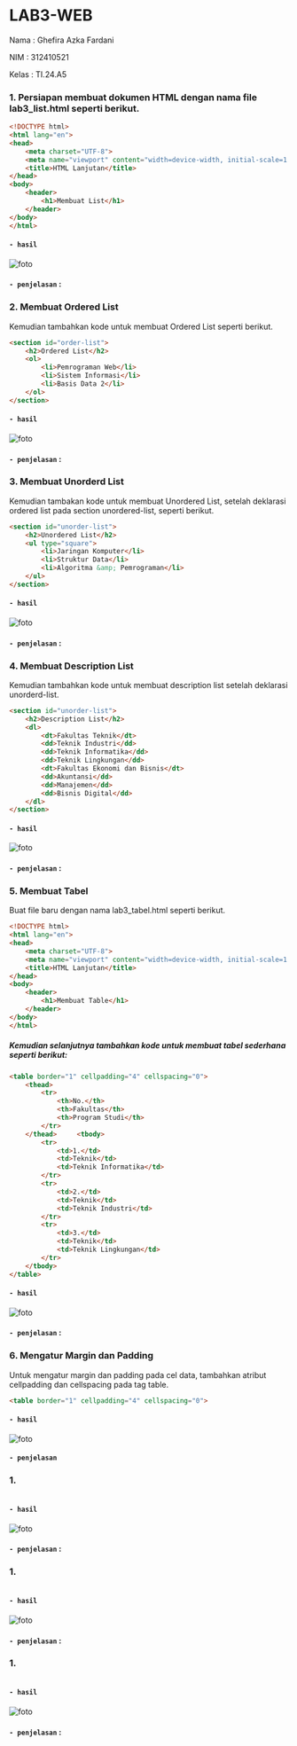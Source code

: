 # LAB3-WEB

Nama : Ghefira Azka Fardani 

NIM : 312410521

Kelas : TI.24.A5

### 1. Persiapan membuat dokumen HTML dengan nama file lab3_list.html seperti berikut. 

```html
<!DOCTYPE html> 
<html lang="en"> 
<head> 
    <meta charset="UTF-8"> 
    <meta name="viewport" content="width=device-width, initial-scale=1.0"> 
    <title>HTML Lanjutan</title> 
</head> 
<body> 
    <header> 
        <h1>Membuat List</h1> 
    </header> 
</body> 
</html> 
```

#### ```- hasil```
![foto]()

#### ```- penjelasan``` :

### 2. Membuat Ordered List 
Kemudian tambahkan kode untuk membuat Ordered List seperti berikut. 

```html
<section id="order-list"> 
    <h2>Ordered List</h2> 
    <ol> 
        <li>Pemrograman Web</li> 
        <li>Sistem Informasi</li> 
        <li>Basis Data 2</li> 
    </ol> 
</section> 
```

#### ```- hasil```
![foto]()

#### ```- penjelasan``` :

### 3. Membuat Unorderd List 
Kemudian tambakan kode untuk membuat Unordered List, setelah deklarasi ordered list pada section unordered-list, seperti berikut. 
```html
<section id="unorder-list"> 
    <h2>Unordered List</h2> 
    <ul type="square"> 
        <li>Jaringan Komputer</li> 
        <li>Struktur Data</li> 
        <li>Algoritma &amp; Pemrograman</li> 
    </ul> 
</section> 
```

#### ```- hasil```
![foto]()

#### ```- penjelasan``` :

### 4. Membuat Description List 
Kemudian tambahkan kode untuk membuat description list setelah deklarasi unorderd-list. 
 
```html
<section id="unorder-list"> 
    <h2>Description List</h2> 
    <dl> 
        <dt>Fakultas Teknik</dt> 
        <dd>Teknik Industri</dd> 
        <dd>Teknik Informatika</dd> 
        <dd>Teknik Lingkungan</dd> 
        <dt>Fakultas Ekonomi dan Bisnis</dt> 
        <dd>Akuntansi</dd> 
        <dd>Manajemen</dd> 
        <dd>Bisnis Digital</dd> 
    </dl> 
</section> 
```

#### ```- hasil```
![foto]()

#### ```- penjelasan``` :

### 5. Membuat Tabel 
Buat file baru dengan nama lab3_tabel.html seperti berikut. 

```html
<!DOCTYPE html> 
<html lang="en"> 
<head> 
    <meta charset="UTF-8"> 
    <meta name="viewport" content="width=device-width, initial-scale=1.0"> 
    <title>HTML Lanjutan</title> 
</head> 
<body> 
    <header> 
        <h1>Membuat Table</h1> 
    </header> 
</body> 
</html> 

```
##### Kemudian selanjutnya tambahkan kode untuk membuat tabel sederhana seperti berikut: 
```html
<table border="1" cellpadding="4" cellspacing="0"> 
    <thead> 
        <tr> 
            <th>No.</th> 
            <th>Fakultas</th> 
            <th>Program Studi</th> 
        </tr> 
    </thead>     <tbody> 
        <tr> 
            <td>1.</td> 
            <td>Teknik</td> 
            <td>Teknik Informatika</td> 
        </tr> 
        <tr> 
            <td>2.</td> 
            <td>Teknik</td> 
            <td>Teknik Industri</td> 
        </tr> 
        <tr> 
            <td>3.</td> 
            <td>Teknik</td> 
            <td>Teknik Lingkungan</td> 
        </tr> 
    </tbody> 
</table> 
```

#### ```- hasil```
![foto]()

#### ```- penjelasan``` :

### 6. Mengatur Margin dan Padding 
Untuk mengatur margin dan padding pada cel data, tambahkan atribut cellpadding dan cellspacing pada tag table. 
 
```html
<table border="1" cellpadding="4" cellspacing="0"> 
```

#### ```- hasil```
![foto]()

#### ```- penjelasan``` 
### 1. 
```html

```

#### ```- hasil```
![foto]()

#### ```- penjelasan``` :
### 1. 
```html

```

#### ```- hasil```
![foto]()

#### ```- penjelasan``` :
### 1. 
```html

```

#### ```- hasil```
![foto]()

#### ```- penjelasan``` :
